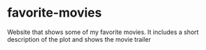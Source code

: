 # favorite-movies
Website that shows some of my favorite movies. It includes a short description of the plot and shows the movie trailer
